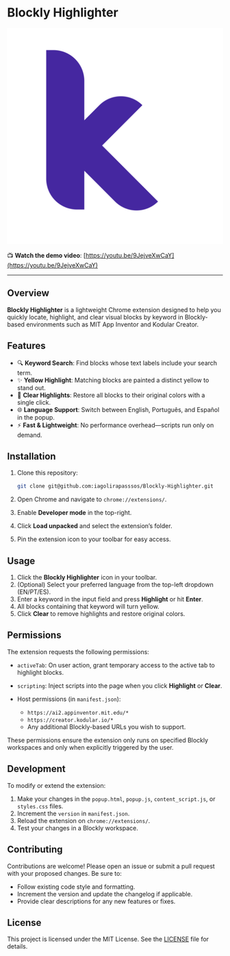 # Blockly Highlighter

[![Extension Icon](icon128.png)](icon128.png)

📺 **Watch the demo video**: [https://youtu.be/9JejveXwCaY](https://youtu.be/9JejveXwCaY)

---

## Overview

**Blockly Highlighter** is a lightweight Chrome extension designed to help you quickly locate, highlight, and clear visual blocks by keyword in Blockly-based environments such as MIT App Inventor and Kodular Creator.

## Features

* 🔍 **Keyword Search**: Find blocks whose text labels include your search term.
* ✨ **Yellow Highlight**: Matching blocks are painted a distinct yellow to stand out.
* 🔄 **Clear Highlights**: Restore all blocks to their original colors with a single click.
* 🌐 **Language Support**: Switch between English, Português, and Español in the popup.
* ⚡ **Fast & Lightweight**: No performance overhead—scripts run only on demand.

## Installation

1. Clone this repository:

   ```bash
   git clone git@github.com:iagolirapasssos/Blockly-Highlighter.git
   ```
2. Open Chrome and navigate to `chrome://extensions/`.
3. Enable **Developer mode** in the top-right.
4. Click **Load unpacked** and select the extension’s folder.
5. Pin the extension icon to your toolbar for easy access.

## Usage

1. Click the **Blockly Highlighter** icon in your toolbar.
2. (Optional) Select your preferred language from the top-left dropdown (EN/PT/ES).
3. Enter a keyword in the input field and press **Highlight** or hit **Enter**.
4. All blocks containing that keyword will turn yellow.
5. Click **Clear** to remove highlights and restore original colors.

## Permissions

The extension requests the following permissions:

* `activeTab`: On user action, grant temporary access to the active tab to highlight blocks.
* `scripting`: Inject scripts into the page when you click **Highlight** or **Clear**.
* Host permissions (in `manifest.json`):

  * `https://ai2.appinventor.mit.edu/*`
  * `https://creator.kodular.io/*`
  * Any additional Blockly-based URLs you wish to support.

These permissions ensure the extension only runs on specified Blockly workspaces and only when explicitly triggered by the user.

## Development

To modify or extend the extension:

1. Make your changes in the `popup.html`, `popup.js`, `content_script.js`, or `styles.css` files.
2. Increment the `version` in `manifest.json`.
3. Reload the extension on `chrome://extensions/`.
4. Test your changes in a Blockly workspace.

## Contributing

Contributions are welcome! Please open an issue or submit a pull request with your proposed changes. Be sure to:

* Follow existing code style and formatting.
* Increment the version and update the changelog if applicable.
* Provide clear descriptions for any new features or fixes.

## License

This project is licensed under the MIT License. See the [LICENSE](LICENSE) file for details.
